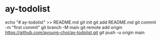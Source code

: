 # ay-todolist
echo "# ay-todolist" >> README.md
git init
git add README.md
git commit -m "first commit"
git branch -M main
git remote add origin https://github.com/ayoung-choi/ay-todolist.git
git push -u origin main
